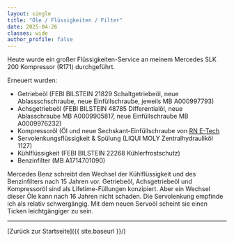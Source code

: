 ```yaml
---
layout: single
title: "Öle / Flüssigkeiten / Filter"
date: 2025-04-26
classes: wide
author_profile: false
---
```


Heute wurde ein großer Flüssigkeiten-Service an meinem Mercedes SLK 200 Kompressor (R171) durchgeführt.

Erneuert wurden:

- Getriebeöl (FEBI BILSTEIN 21829 Schaltgetriebeöl, neue Ablassschschraube, neue Einfüllschraube, jeweils MB A000997793)
- Achsgetriebeöl (FEBI BILSTEIN 48785 Differentialöl, neue Ablasschraube MB A0009905817, neue Einfüllschraube MB A0009976232)
- Kompressoröl (Öl und neue Sechskant-Einfüllschraube von [RN E-Tech](https://www.rn-etech.de)
- Servolenkungsflüssigkeit & Spülung (LIQUI MOLY Zentralhydrauliköl 1127)
- Kühlflüssigkeit (FEBI BILSTEIN 22268 Kühlerfrostschutz)
- Benzinfilter (MB A1714701090)

Mercedes Benz schreibt den Wechsel der Kühlflüssigkeit und des Benzinfilters nach 15 Jahren vor. Getriebeöl, Achsgetriebeöl und Kompressoröl sind als Lifetime-Füllungen konzipiert. Aber ein Wechsel dieser Öle kann nach 16 Jahren nicht schaden. Die Servolenkung empfinde ich als relativ schwergängig. Mit dem neuen Servoöl scheint sie einen Ticken leichtgängiger zu sein.  

---

[Zurück zur Startseite]({{ site.baseurl }}/)
